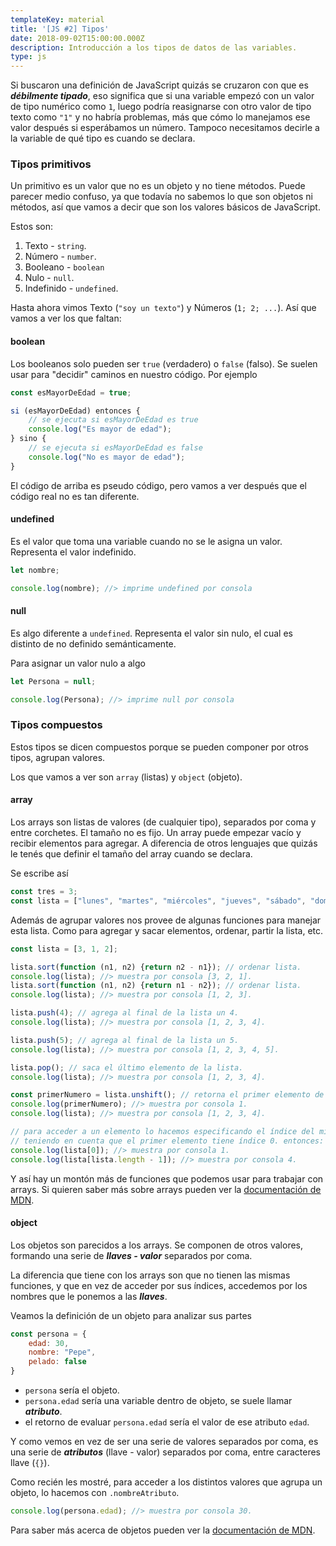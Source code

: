 ```yaml
---
templateKey: material
title: '[JS #2] Tipos'
date: 2018-09-02T15:00:00.000Z
description: Introducción a los tipos de datos de las variables.
type: js
---
```

Si buscaron una definición de JavaScript quizás se cruzaron con que es ***débilmente tipado***,
 eso significa que si una variable empezó con un valor de tipo numérico como `1`,
 luego podría reasignarse con otro valor de tipo texto como `"1"` y no habría problemas,
 más que cómo lo manejamos ese valor después si esperábamos un número.
 Tampoco necesitamos decirle a la variable de qué tipo es cuando se declara.

### Tipos primitivos
Un primitivo es un valor que no es un objeto y no tiene métodos.
 Puede parecer medio confuso, ya que todavía no sabemos lo que son objetos ni métodos,
 así que vamos a decir que son los valores básicos de JavaScript.

Estos son:
1. Texto - `string`.
2. Número - `number`.
3. Booleano - `boolean`
4. Nulo - `null`.
5. Indefinido - `undefined`.

Hasta ahora vimos Texto (`"soy un texto"`) y Números (`1; 2; ...`). Así que vamos a ver los que faltan:

#### boolean
Los booleanos solo pueden ser `true` (verdadero) o `false` (falso).
 Se suelen usar para "decidir" caminos en nuestro código. Por ejemplo
```javascript
const esMayorDeEdad = true;

si (esMayorDeEdad) entonces {
    // se ejecuta si esMayorDeEdad es true
    console.log("Es mayor de edad");
} sino {
    // se ejecuta si esMayorDeEdad es false
    console.log("No es mayor de edad");
}
```

El código de arriba es pseudo código, pero vamos a ver después que el código real no es tan diferente.

#### undefined
Es el valor que toma una variable cuando no se le asigna un valor. Representa el valor indefinido.
```javascript
let nombre;

console.log(nombre); //> imprime undefined por consola
```

#### null
Es algo diferente a `undefined`. Representa el valor sin nulo, el cual es distinto de no definido semánticamente.

Para asignar un valor nulo a algo
```javascript
let Persona = null;

console.log(Persona); //> imprime null por consola
```

### Tipos compuestos
Estos tipos se dicen compuestos porque se pueden componer por otros tipos, agrupan valores.

Los que vamos a ver son `array` (listas) y `object` (objeto).

#### array
Los arrays son listas de valores (de cualquier tipo), separados por coma y entre corchetes.
 El tamaño no es fijo. Un array puede empezar vacío y recibir elementos para agregar.
 A diferencia de otros lenguajes que quizás le tenés que definir el tamaño del array cuando se declara.

Se escribe así
```javascript
const tres = 3;
const lista = ["lunes", "martes", "miércoles", "jueves", "sábado", "domingo", "osvaldo"];
```

Además de agrupar valores nos provee de algunas funciones para manejar esta lista.
 Como para agregar y sacar elementos, ordenar, partir la lista, etc.
```javascript
const lista = [3, 1, 2];

lista.sort(function (n1, n2) {return n2 - n1}); // ordenar lista.
console.log(lista); //> muestra por consola [3, 2, 1].
lista.sort(function (n1, n2) {return n1 - n2}); // ordenar lista.
console.log(lista); //> muestra por consola [1, 2, 3].

lista.push(4); // agrega al final de la lista un 4.
console.log(lista); //> muestra por consola [1, 2, 3, 4].

lista.push(5); // agrega al final de la lista un 5.
console.log(lista); //> muestra por consola [1, 2, 3, 4, 5].

lista.pop(); // saca el último elemento de la lista.
console.log(lista); //> muestra por consola [1, 2, 3, 4].

const primerNumero = lista.unshift(); // retorna el primer elemento de la lista, pero no la modifica.
console.log(primerNumero); //> muestra por consola 1.
console.log(lista); //> muestra por consola [1, 2, 3, 4].

// para acceder a un elemento lo hacemos especificando el índice del mismo.
// teniendo en cuenta que el primer elemento tiene índice 0. entonces:
console.log(lista[0]); //> muestra por consola 1.
console.log(lista[lista.length - 1]); //> muestra por consola 4.
```

Y así hay un montón más de funciones que podemos usar para trabajar con arrays.
 Si quieren saber más sobre arrays pueden ver la [documentación de MDN](https://developer.mozilla.org/es/docs/Web/JavaScript/Referencia/Objetos_globales/Array).

#### object
Los objetos son parecidos a los arrays. Se componen de otros valores,
 formando una serie de ***llaves - valor*** separados por coma.

La diferencia que tiene con los arrays son que no tienen las mismas funciones,
 y que en vez de acceder por sus índices, accedemos por los nombres que le ponemos
 a las ***llaves***.

Veamos la definición de un objeto para analizar sus partes
```javascript
const persona = {
    edad: 30,
    nombre: "Pepe",
    pelado: false
}
```

* `persona` sería el objeto.
* `persona.edad` sería una variable dentro de objeto, se suele llamar ***atributo***.
* el retorno de evaluar `persona.edad` sería el valor de ese atributo `edad`.

Y como vemos en vez de ser una serie de valores separados por coma, es una serie de ***atributos*** (llave - valor)
 separados por coma, entre caracteres llave (`{}`).

Como recién les mostré, para acceder a los distintos valores que agrupa un objeto, lo hacemos con `.nombreAtributo`.
```javascript
console.log(persona.edad); //> muestra por consola 30.
```

Para saber más acerca de objetos pueden ver la [documentación de MDN](https://developer.mozilla.org/es/docs/Web/JavaScript/Guide/Trabajando_con_objectos).
